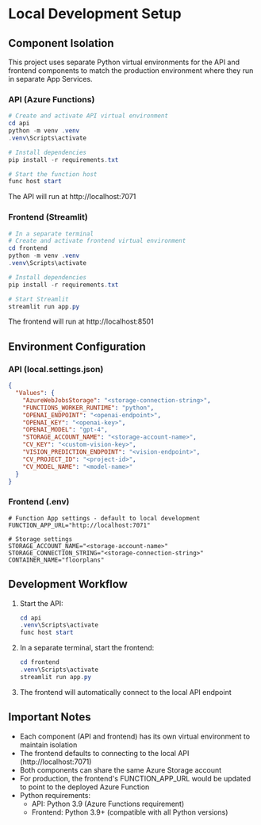 # Local Development Setup

## Component Isolation

This project uses separate Python virtual environments for the API and frontend components to match the production environment where they run in separate App Services.

### API (Azure Functions)
```powershell
# Create and activate API virtual environment
cd api
python -m venv .venv
.venv\Scripts\activate

# Install dependencies
pip install -r requirements.txt

# Start the function host
func host start
```

The API will run at http://localhost:7071

### Frontend (Streamlit)
```powershell
# In a separate terminal
# Create and activate frontend virtual environment
cd frontend
python -m venv .venv
.venv\Scripts\activate

# Install dependencies
pip install -r requirements.txt

# Start Streamlit
streamlit run app.py
```

The frontend will run at http://localhost:8501

## Environment Configuration

### API (local.settings.json)
```json
{
  "Values": {
    "AzureWebJobsStorage": "<storage-connection-string>",
    "FUNCTIONS_WORKER_RUNTIME": "python",
    "OPENAI_ENDPOINT": "<openai-endpoint>",
    "OPENAI_KEY": "<openai-key>",
    "OPENAI_MODEL": "gpt-4",
    "STORAGE_ACCOUNT_NAME": "<storage-account-name>",
    "CV_KEY": "<custom-vision-key>",
    "VISION_PREDICTION_ENDPOINT": "<vision-endpoint>",
    "CV_PROJECT_ID": "<project-id>",
    "CV_MODEL_NAME": "<model-name>"
  }
}
```

### Frontend (.env)
```properties
# Function App settings - default to local development
FUNCTION_APP_URL="http://localhost:7071"

# Storage settings
STORAGE_ACCOUNT_NAME="<storage-account-name>"
STORAGE_CONNECTION_STRING="<storage-connection-string>"
CONTAINER_NAME="floorplans"
```

## Development Workflow

1. Start the API:
   ```powershell
   cd api
   .venv\Scripts\activate
   func host start
   ```

2. In a separate terminal, start the frontend:
   ```powershell
   cd frontend
   .venv\Scripts\activate
   streamlit run app.py
   ```

3. The frontend will automatically connect to the local API endpoint

## Important Notes

- Each component (API and frontend) has its own virtual environment to maintain isolation
- The frontend defaults to connecting to the local API (http://localhost:7071)
- Both components can share the same Azure Storage account
- For production, the frontend's FUNCTION_APP_URL would be updated to point to the deployed Azure Function
- Python requirements:
  - API: Python 3.9 (Azure Functions requirement)
  - Frontend: Python 3.9+ (compatible with all Python versions)
